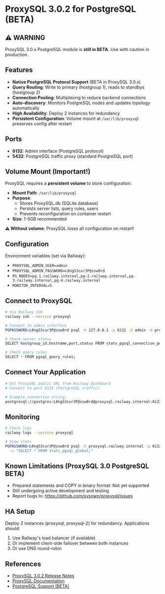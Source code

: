# ProxySQL 3.0.2 for PostgreSQL (BETA)

## ⚠️ WARNING
ProxySQL 3.0.x PostgreSQL module is **still in BETA**. Use with caution in production.

## Features
- **Native PostgreSQL Protocol Support** (BETA in ProxySQL 3.0.x)
- **Query Routing**: Write to primary (hostgroup 1), reads to standbys (hostgroup 2)
- **Connection Pooling**: Multiplexing to reduce backend connections
- **Auto-discovery**: Monitors PostgreSQL nodes and updates topology automatically
- **High Availability**: Deploy 2 instances for redundancy
- **Persistent Configuration**: Volume mount at `/var/lib/proxysql` preserves config after restart

## Ports
- **6132**: Admin interface (PostgreSQL protocol)
- **5432**: PostgreSQL traffic proxy (standard PostgreSQL port)

## Volume Mount (Important!)
ProxySQL requires a **persistent volume** to store configuration:
- **Mount Path**: `/var/lib/proxysql`
- **Purpose**: 
  - Stores ProxySQL.db (SQLite database)
  - Persists server lists, query rules, users
  - Prevents reconfiguration on container restart
- **Size**: 1-5GB recommended

**⚠️ Without volume**: ProxySQL loses all configuration on restart!

## Configuration
Environment variables (set via Railway):
- `PROXYSQL_ADMIN_USER=admin`
- `PROXYSQL_ADMIN_PASSWORD=L0ngS3cur3P@ssw0rd`
- `PG_NODES=pg-1.railway.internal,pg-2.railway.internal,pg-3.railway.internal,pg-4.railway.internal`
- `MONITOR_INTERVAL=5`

## Connect to ProxySQL
```bash
# Via Railway SSH
railway ssh --service proxysql

# Connect to admin interface
PGPASSWORD=L0ngS3cur3P@ssw0rd psql -h 127.0.0.1 -p 6132 -U admin -d proxysql

# Check server status
SELECT hostgroup_id,hostname,port,status FROM stats_pgsql_connection_pool;

# Check query rules
SELECT * FROM pgsql_query_rules;
```

## Connect Your Application
```bash
# Get ProxySQL public URL from Railway Dashboard
# Connect to port 6133 (PostgreSQL traffic)

# Example connection string:
postgresql://postgres:L0ngS3cur3P@ssw0rd@proxysql.railway.internal:6133/postgres
```

## Monitoring
```bash
# Check logs
railway logs --service proxysql

# View stats
PGPASSWORD=L0ngS3cur3P@ssw0rd psql -h proxysql.railway.internal -p 6132 -U admin -d proxysql \
  -c "SELECT * FROM stats_pgsql_global;"
```

## Known Limitations (ProxySQL 3.0 PostgreSQL BETA)
- Prepared statements and COPY in binary format: Not yet supported
- Still undergoing active development and testing
- Report bugs to: https://github.com/sysown/proxysql/issues

## HA Setup
Deploy 2 instances (proxysql, proxysql-2) for redundancy. Applications should:
1. Use Railway's load balancer (if available)
2. Or implement client-side failover between both instances
3. Or use DNS round-robin

## References
- [ProxySQL 3.0.2 Release Notes](https://github.com/sysown/proxysql/releases/tag/v3.0.2)
- [ProxySQL Documentation](https://proxysql.com/documentation/)
- [PostgreSQL Support (BETA)](https://proxysql.com/documentation/postgresql-support/)
